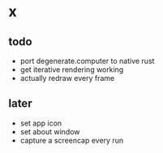 x
=

todo
----

- port degenerate.computer to native rust
- get iterative rendering working
- actually redraw every frame

later
-----

- set app icon
- set about window
- capture a screencap every run
